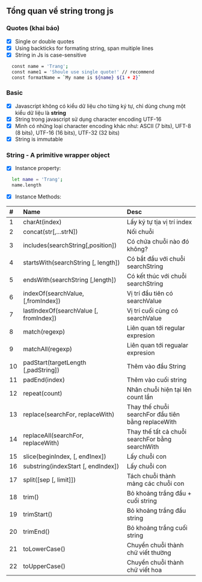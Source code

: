 ## Tổng quan về string trong js

### Quotes (khai báo)
- [x] Single or double quotes
- [x] Using backticks for formating string, span muitiple lines
- [x] String in Js is case-sensitive
```sh
  const name = 'Trang';
  const name1 = 'Shoule use single quote!' // recommend
  const formatName = `My name is ${name} ${1 + 2}`
```

### Basic 
- [x] Javascript không có kiểu dữ liệu cho từng ký tự, chỉ dùng chung một kiểu dữ liệu là **string**
- [x] String trong javascript sử dụng character encoding UTF-16
- [x] Mình có những loại character encoding khác như: ASCII (7 bits), UFT-8 (8 bits), UTF-16 (16 bits), UTF-32 (32 bits)
- [x] String is immutable

### String - A primitive wrapper object
- [x] Instance property:
``` sh
  let name = 'Trang';
  name.length
```
- [x] Instance Methods:

| #  | Name                                     | Desc                                                |
|:-- | :---                                     | :---                                                |
| 1  | charAt(index)                            | Lấy ký tự tịa vị trí index                          |
| 2  | concat(str[,...strN])                    | Nối chuỗi                                           |
| 3  | includes(searchString[,position])        | Có chứa chuỗi nào đó không?                         |
| 4  | startsWith(searchString [, length])      | Có bắt đầu với chuỗi searchString                   |
| 5  | endsWith(searchString [,length])         | Có kết thúc với chuỗi searchString                  |
| 6  | indexOf(searchValue, [,fromIndex])       | Vị trí đầu tiên có searchValue                      |
| 7  | lastIndexOf(searchValue [, fromIndex])   | Vị trí cuối cùng có searchValue                     |
| 8  | match(regexp)                            | Liên quan tới regular expresion                     |
| 9  | matchAll(regexp)                         | Liên quan tới regualar expresion                    |
| 10 | padStart(targetLength [,padString])      | Thêm vào đầu String                                 |
| 11 | padEnd(index)                            | Thêm vào cuối string                                |
| 12 | repeat(count)                            | Nhân chuỗi hiện tại lên count lần                   |
| 13 | replace(searchFor, replaceWith)          | Thay thế chuỗi searchFor đầu tiên bằng replaceWith  |
| 14 | replaceAll(searchFor, replaceWith)       | Thay thế tất cả chuỗi searchFor bằng searchWith     |
| 15 | slice(beginIndex, [, enđInex])           | Lấy chuỗi con                                       |
| 16 | substring(indexStart [, endIndex])       | Lấy chuỗi con                                       |
| 17 | split([sep [, limit]])                   | Tách chuỗi thành mảng các chuỗi con                 |
| 18 | trim()                                   | Bỏ khoảng trắng đầu + cuối string                   |
| 19 | trimStart()                              | Bỏ khoảng trắng đầu string                          |
| 20 | trimEnd()                                | Bỏ khoảng trắng cuối string                         |
| 21 | toLowerCase()                            | Chuyển chuỗi thành chữ viết thường                  |
| 22 | toUpperCase()                            | Chuyển chuỗi thành chữ viết hoa                     |
